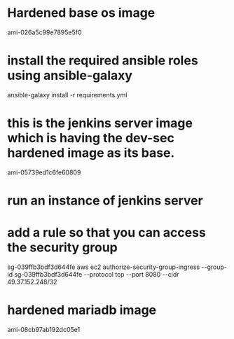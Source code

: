 # Hardened base os image
ami-026a5c99e7895e5f0

# install the required ansible roles using ansible-galaxy
ansible-galaxy install -r requirements.yml

# this is the jenkins server image which is having the dev-sec hardened image as its base.
ami-05739ed1c6fe60809

# run an instance of jenkins server

# add a rule so that you can access the security group
sg-039ffb3bdf3d644fe
aws ec2 authorize-security-group-ingress --group-id sg-039ffb3bdf3d644fe --protocol tcp --port 8080 --cidr 49.37.152.248/32

# hardened mariadb image
ami-08cb97ab192dc05e1